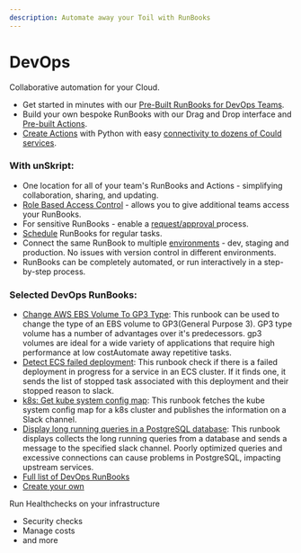 ```yaml
---
description: Automate away your Toil with RunBooks
---
```


# DevOps

Collaborative automation for your Cloud.

* Get started in minutes with our [Pre-Built RunBooks for DevOps Teams](broken-reference).
* Build your own bespoke RunBooks with our Drag and Drop interface and [Pre-built Actions](broken-reference).
* [Create Actions](../guides/actions/create-custom-actions.md) with Python with easy [connectivity to dozens of Could services](../guides/connectors/).

### **With unSkript:**

* One location for all of your team's RunBooks and Actions - simplifying  collaboration, sharing, and updating.
* [Role Based Access Control](../guides/role-based-access-control/rbac-roles.md) - allows you to give additional teams access your RunBooks.
* For sensitive RunBooks - enable a [request/approval ](../guides/role-based-access-control/rbac-roles.md)process.
* [Schedule](../guides/xrunbooks/schedules.md) RunBooks for regular tasks.
* Connect the same RunBook to multiple [environments](../fundamentals/unskript-framework/connect-your-environment.md) - dev, staging and production.  No issues with version control in different environments.
* RunBooks can be completely automated, or run interactively in a step-by-step process.



### Selected DevOps RunBooks:

* [Change AWS EBS Volume To GP3 Type](https://github.com/unskript/Awesome-CloudOps-Automation/blob/master/AWS/AWS\_Change\_EBS\_Volume\_To\_GP3\_Type.ipynb): This runbook can be used to change the type of an EBS volume to GP3(General Purpose 3). GP3 type volume has a number of advantages over it's predecessors. gp3 volumes are ideal for a wide variety of applications that require high performance at low costAutomate away repetitive tasks.&#x20;
* [Detect ECS failed deployment](https://github.com/unskript/Awesome-CloudOps-Automation/tree/master/AWS/Detect\_ECS\_failed\_deployment.ipynb): This runbook check if there is a failed deployment in progress for a service in an ECS cluster. If it finds one, it sends the list of stopped task associated with this deployment and their stopped reason to slack.
* [k8s: Get kube system config map](https://github.com/unskript/Awesome-CloudOps-Automation/tree/master/Kubernetes/Get\_Kube\_System\_Config\_Map.ipynb): This runbook fetches the kube system config map for a k8s cluster and publishes the information on a Slack channel.
* [Display long running queries in a PostgreSQL database](https://github.com/unskript/Awesome-CloudOps-Automation/tree/master/Postgresql/Postgresql\_Display\_Long\_Running.ipynb): This runbook displays collects the long running queries from a database and sends a message to the specified slack channel. Poorly optimized queries and excessive connections can cause problems in PostgreSQL, impacting upstream services.
* [Full list of DevOps RunBooks](broken-reference)
* [Create your own](../guides/xrunbooks/)



Run Healthchecks on your infrastructure

* Security checks
* Manage costs
* and more

